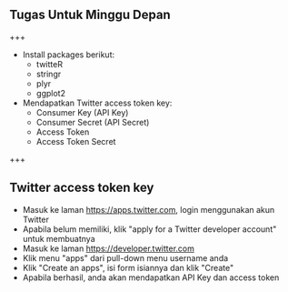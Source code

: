 ## Tugas Untuk Minggu Depan

+++

- Install packages berikut:
    - twitteR
    - stringr
    - plyr
    - ggplot2
- Mendapatkan Twitter access token key:
    - Consumer Key (API Key)
    - Consumer Secret (API Secret)
    - Access Token
    - Access Token Secret

+++

## Twitter access token key

- Masuk ke laman https://apps.twitter.com, login menggunakan akun Twitter
- Apabila belum memiliki, klik "apply for a Twitter developer account" untuk membuatnya
- Masuk ke laman https://developer.twitter.com
- Klik menu "apps" dari pull-down menu username anda
- Klik "Create an apps", isi form isiannya dan klik "Create"
- Apabila berhasil, anda akan mendapatkan API Key dan access token
